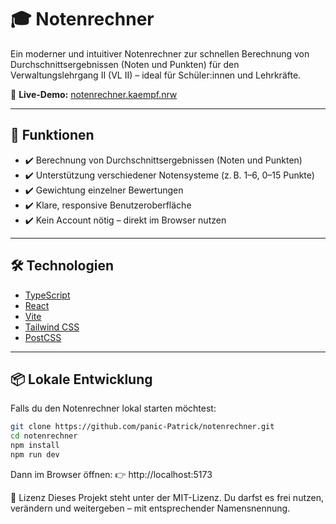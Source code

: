 # 🎓 Notenrechner

Ein moderner und intuitiver Notenrechner zur schnellen Berechnung von Durchschnittsergebnissen (Noten und Punkten) für den Verwaltungslehrgang II (VL II) – ideal für Schüler:innen und Lehrkräfte.

🔗 **Live-Demo:** [notenrechner.kaempf.nrw](https://notenrechner.kaempf.nrw)

---

## 🚀 Funktionen

- ✔️ Berechnung von Durchschnittsergebnissen (Noten und Punkten)
- ✔️ Unterstützung verschiedener Notensysteme (z. B. 1–6, 0–15 Punkte)
- ✔️ Gewichtung einzelner Bewertungen
- ✔️ Klare, responsive Benutzeroberfläche
- ✔️ Kein Account nötig – direkt im Browser nutzen

---

## 🛠️ Technologien

- [TypeScript](https://www.typescriptlang.org/)
- [React](https://reactjs.org/)
- [Vite](https://vitejs.dev/)
- [Tailwind CSS](https://tailwindcss.com/)
- [PostCSS](https://postcss.org/)

---

## 📦 Lokale Entwicklung

Falls du den Notenrechner lokal starten möchtest:

```bash
git clone https://github.com/panic-Patrick/notenrechner.git
cd notenrechner
npm install
npm run dev

```
Dann im Browser öffnen:
👉 http://localhost:5173

📄 Lizenz
Dieses Projekt steht unter der MIT-Lizenz.
Du darfst es frei nutzen, verändern und weitergeben – mit entsprechender Namensnennung.
